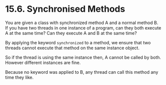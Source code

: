 # 15.6. Synchronised Methods
You are given a class with synchronized method A and a normal
method B. If you have two threads in one instance of a program, can they both execute A at the
same time? Can they execute A and B at the same time?

By applying the keyword `synchronized` to a method, we ensure that two threads cannot execute that method on the same instance object.

So if the thread is using the same instance then, A cannot be called by both. However different instances are fine.

Because no keyword was applied to B, any thread can call this method any time they like.
